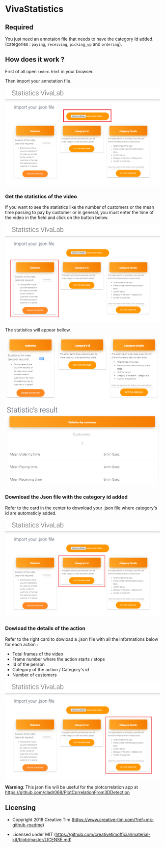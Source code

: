 # VivaStatistics

## Required

You just need an annotaion file that needs to have the category Id added. (categories : `paying`, `receiving`, `picking_up` and `ordering`).

## How does it work ?

First of all open `index.html` in your browser.

Then import your annotation file.

![picture](imgGithub/global.png)

### Get the statistics of the video

If you want to see the statistics like the number of customers or the mean time passing to pay by customer or in general, you must enter the time of the video in the field and click on the button below. 

![picture](imgGithub/stats.png)

The statistics will appear bellow. 

![picture](imgGithub/statsbellow.png)

### Download the Json file with the category id added

Refer to the card in the center to download your .json file where category's id are automaticly added.

![picture](imgGithub/id.png)

### Dowload the details of the action

Refer to the right card to dowload  a .json file with all the informations below for each action : 

- Total frames of the video
- Frame number where the action starts / stops
- Id of the person
- Category of the action / Category's id
- Number of customers

![picture](imgGithub/details.png)

**Warning**: This json file will be useful for the plotcorrelation app at https://github.com/cladr068/PlotCorrelationFrom3DDetection

## Licensing

- Copyright 2018 Creative Tim (https://www.creative-tim.com/?ref=mk-github-readme)

- Licensed under MIT (https://github.com/creativetimofficial/material-kit/blob/master/LICENSE.md)
